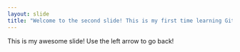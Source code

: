 ```yaml
---
layout: slide
title: "Welcome to the second slide! This is my first time learning GitHub."
---
```

This is my awesome slide!
Use the left arrow to go back!
